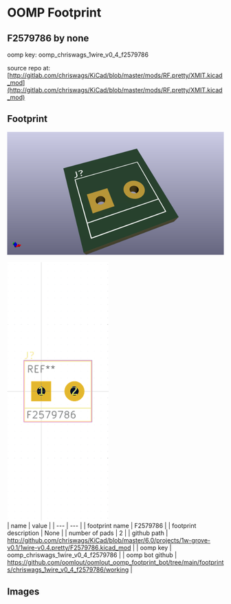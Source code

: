 # OOMP Footprint  
## F2579786  by none  
  
oomp key: oomp_chriswags_1wire_v0_4_f2579786  
  
source repo at: [http://gitlab.com/chriswags/KiCad/blob/master/mods/RF.pretty/XMIT.kicad_mod](http://gitlab.com/chriswags/KiCad/blob/master/mods/RF.pretty/XMIT.kicad_mod)  
## Footprint  
  
[![working_kicad_pcb_3d.png](working_kicad_pcb_3d_600.png)](working_kicad_pcb_3d.png)  
  
[![working.png](working_600.png)](working.png)  
| name | value | 
| --- | --- | 
| footprint name | F2579786 | 
| footprint description | None | 
| number of pads | 2 | 
| github path | http://github.com/chriswags/KiCad/blob/master/6.0/projects/1w-grove-v0.1/1wire-v0.4.pretty/F2579786.kicad_mod | 
| oomp key | oomp_chriswags_1wire_v0_4_f2579786 | 
| oomp bot github | https://github.com/oomlout/oomlout_oomp_footprint_bot/tree/main/footprints/chriswags_1wire_v0_4_f2579786/working | 
## Images  
